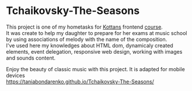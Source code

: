 # Tchaikovsky-The-Seasons
This project is one of my hometasks for <a href='https://github.com/kottans'>Kottans</a> frontend <a href='https://github.com/Kottans/frontend'>course</a>.</br> 
It was create to help my daughter to prepare for her exams at music school by using associations of melody with the name of the composition.</br>
I've used here my knowledges about HTML dom, dynamicaly created elements, event delegation, responsive web design, working with images and sounds content.

Enjoy the beauty of classic music with this project. 
It is adapted for mobile devices</br>
https://taniabondarenko.github.io/Tchaikovsky-The-Seasons/

